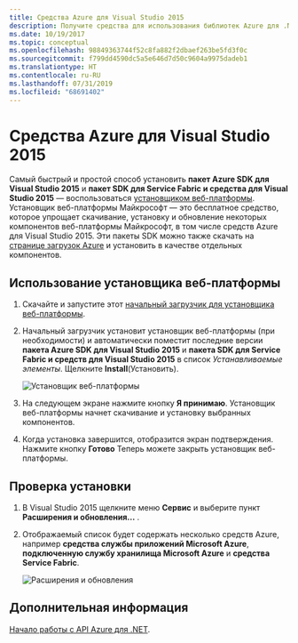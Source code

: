 ```yaml
---
title: Средства Azure для Visual Studio 2015
description: Получите средства для использования библиотек Azure для .NET в Visual Studio 2015.
ms.date: 10/19/2017
ms.topic: conceptual
ms.openlocfilehash: 98849363744f52c8fa882f2dbaef263be5fd3f0c
ms.sourcegitcommit: f799dd4590dc5a5e646d7d50c9604a9975dadeb1
ms.translationtype: HT
ms.contentlocale: ru-RU
ms.lasthandoff: 07/31/2019
ms.locfileid: "68691402"
---
```

# <a name="azure-tools-for-visual-studio-2015"></a>Средства Azure для Visual Studio 2015

Самый быстрый и простой способ установить **пакет Azure SDK для Visual Studio 2015** и **пакет SDK для Service Fabric и средства для Visual Studio 2015** — воспользоваться [установщиком веб-платформы](https://www.microsoft.com/web/downloads/platform.aspx).  Установщик веб-платформы Майкрософт — это бесплатное средство, которое упрощает скачивание, установку и обновление некоторых компонентов веб-платформы Майкрософт, в том числе средств Azure для Visual Studio 2015.  Эти пакеты SDK можно также скачать на [странице загрузок Azure](https://azure.microsoft.com/downloads/) и установить в качестве отдельных компонентов. 

## <a name="using-the-web-platform-installer"></a>Использование установщика веб-платформы

1. Скачайте и запустите этот [начальный загрузчик для установщика веб-платформы](https://www.microsoft.com/web/handlers/webpi.ashx?command=getinstallerredirect&appid=VWDOrVs2015AzurePack;MicrosoftAzure-ServiceFabric-VS2015).  

2. Начальный загрузчик установит установщик веб-платформы (при необходимости) и автоматически поместит последние версии **пакета Azure SDK для Visual Studio 2015** и **пакета SDK для Service Fabric и средств для Visual Studio 2015** в список *Устанавливаемые элементы*.  Щелкните **Install**(Установить).

    ![Установщик веб-платформы](media/dotnet-sdk-vs2015-install/webpi.png)

3. На следующем экране нажмите кнопку **Я принимаю**.  Установщик веб-платформы начнет скачивание и установку выбранных компонентов.

4. Когда установка завершится, отобразится экран подтверждения.  Нажмите кнопку **Готово**  Теперь можете закрыть установщик веб-платформы.

## <a name="verifying-the-installation"></a>Проверка установки

1. В Visual Studio 2015 щелкните меню **Сервис** и выберите пункт **Расширения и обновления...** .

2. Отображаемый список будет содержать несколько средств Azure, например **средства службы приложений Microsoft Azure**, **подключенную службу хранилища Microsoft Azure** и **средства Service Fabric**.

    ![Расширения и обновления](media/dotnet-sdk-vs2015-install/ext-tools.png)

## <a name="next-steps"></a>Дополнительная информация

[Начало работы с API Azure для .NET](dotnet-sdk-azure-get-started.md).

